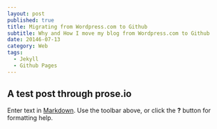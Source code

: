 ```yaml
---
layout: post
published: true
title: Migrating from Wordpress.com to Github
subtitle: Why and How I move my blog from Wordpress.com to Github
date: 20146-07-13
category: Web
tags:
  - Jekyll
  - Github Pages
---
```

## A test post through prose.io

Enter text in [Markdown](http://daringfireball.net/projects/markdown/). Use the toolbar above, or click the **?** button for formatting help.
